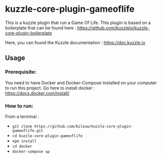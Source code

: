# kuzzle-core-plugin-gameoflife

This is a kuzzle plugin that run a Game Of Life. This plugin is based on a boilerplate that can be found here :
https://github.com/kuzzleio/kuzzle-core-plugin-boilerplate

Here, you can found the Kuzzle documentation : 
https://doc.kuzzle.io

## Usage

### Prerequisite:

You need to have Docker and Docker-Compose installed on your computer to run this project.
Go here to install docker : https://docs.docker.com/install/

### How to run:
From a terminal :

* `git clone https://github.com/bilouw/kuzzle-core-plugin-gameoflife.git`
* `cd kuzzle-core-plugin-gameoflife`
* `npm install`
* `cd docker`
* `docker-compose up`
